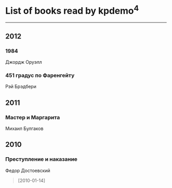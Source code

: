 # List of books read by kpdemo<sup>4</sup>
---

## 2012

### 1984
Джордж Оруэлл


### 451 градус по Фаренгейту
Рэй Брэдбери



## 2011

### Мастер и Маргарита
Михаил Булгаков



## 2010

### Преступление и наказание
Федор Достоевский
> [2010-01-14] 



